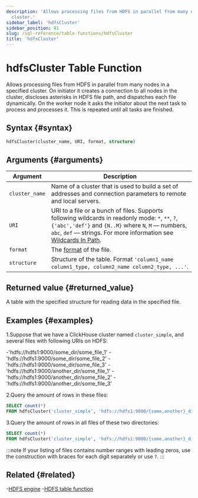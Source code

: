```yaml
---
description: 'Allows processing files from HDFS in parallel from many nodes in a specified
  cluster.'
sidebar_label: 'hdfsCluster'
sidebar_position: 81
slug: /sql-reference/table-functions/hdfsCluster
title: 'hdfsCluster'
---
```


# hdfsCluster Table Function

Allows processing files from HDFS in parallel from many nodes in a specified cluster. On initiator it creates a connection to all nodes in the cluster, discloses asterisks in HDFS file path, and dispatches each file dynamically. On the worker node it asks the initiator about the next task to process and processes it. This is repeated until all tasks are finished.

## Syntax {#syntax}

```sql
hdfsCluster(cluster_name, URI, format, structure)
```

## Arguments {#arguments}

| Argument       | Description                                                                                                                                                                                                                                                                                      |
|----------------|--------------------------------------------------------------------------------------------------------------------------------------------------------------------------------------------------------------------------------------------------------------------------------------------------|
| `cluster_name` | Name of a cluster that is used to build a set of addresses and connection parameters to remote and local servers.                                                                                                                                                                                |
| `URI`          | URI to a file or a bunch of files. Supports following wildcards in readonly mode: `*`, `**`, `?`, `{'abc','def'}` and `{N..M}` where `N`, `M` — numbers, `abc`, `def` — strings. For more information see [Wildcards In Path](../../engines/table-engines/integrations/s3.md#wildcards-in-path). |
| `format`       | The [format](/sql-reference/formats) of the file.                                                                                                                                                                                                                                                |
| `structure`    | Structure of the table. Format `'column1_name column1_type, column2_name column2_type, ...'`.                                                                                                                                                                                                    |

## Returned value {#returned_value}

A table with the specified structure for reading data in the specified file.

## Examples {#examples}

1.Suppose that we have a ClickHouse cluster named `cluster_simple`, and several files with following URIs on HDFS:

-'hdfs://hdfs1:9000/some_dir/some_file_1'
-'hdfs://hdfs1:9000/some_dir/some_file_2'
-'hdfs://hdfs1:9000/some_dir/some_file_3'
-'hdfs://hdfs1:9000/another_dir/some_file_1'
-'hdfs://hdfs1:9000/another_dir/some_file_2'
-'hdfs://hdfs1:9000/another_dir/some_file_3'

2.Query the amount of rows in these files:

```sql
SELECT count(*)
FROM hdfsCluster('cluster_simple', 'hdfs://hdfs1:9000/{some,another}_dir/some_file_{1..3}', 'TSV', 'name String, value UInt32')
```

3.Query the amount of rows in all files of these two directories:

```sql
SELECT count(*)
FROM hdfsCluster('cluster_simple', 'hdfs://hdfs1:9000/{some,another}_dir/*', 'TSV', 'name String, value UInt32')
```

:::note
If your listing of files contains number ranges with leading zeros, use the construction with braces for each digit separately or use `?`.
:::

## Related {#related}

-[HDFS engine](../../engines/table-engines/integrations/hdfs.md)
-[HDFS table function](../../sql-reference/table-functions/hdfs.md)
